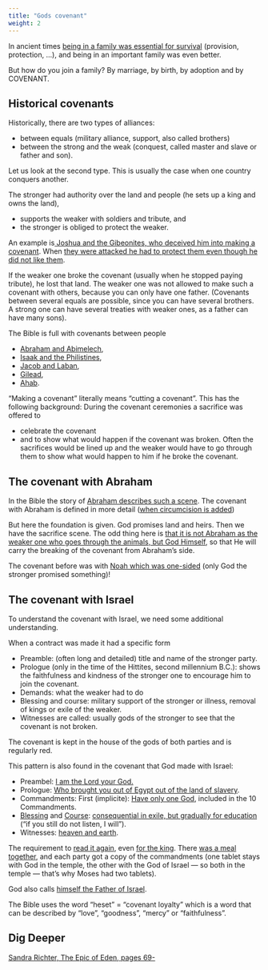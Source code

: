 ```yaml
---
title: "Gods covenant"
weight: 2
---
```


In ancient times [being in a family was essential for survival](../../../../background/israel/expl/the-role-of-family-in-the-bible) (provision, protection, …), and being in an important family was even better.

But how do you join a family? By marriage, by birth, by adoption and by COVENANT.

## Historical covenants

<a name="0c36"></a>
Historically, there are two types of alliances:

- between equals (military alliance, support, also called brothers)
- between the strong and the weak (conquest, called master and slave or father and son).

Let us look at the second type. This is usually the case when one country conquers another.

The stronger had authority over the land and people (he sets up a king and owns the land),

- supports the weaker with soldiers and tribute, and
- the stronger is obliged to protect the weaker.

An example is[ Joshua and the Gibeonites, who deceived him into making a covenant](https://www.bibleserver.com/NIV/Joshua9). When [they were attacked he had to protect them even though he did not like them](https://www.bibleserver.com/NIV/Joshua10%3A1-14).

If the weaker one broke the covenant (usually when he stopped paying tribute), he lost that land. The weaker one was not allowed to make such a covenant with others, because you can only have one father. (Covenants between several equals are possible, since you can have several brothers. A strong one can have several treaties with weaker ones, as a father can have many sons).

The Bible is full with covenants between people

- [Abraham and Abimelech](https://www.bibleserver.com/NIV/Genesis21%3A22-32),
- [Isaak and the Philistines](https://www.bibleserver.com/NIV/Genesis26%3A12-33),
- [Jacob and Laban](https://www.bibleserver.com/NIV/Genesis31%3A22-54),
- [Gilead](https://www.bibleserver.com/NIV/1%20Samuel11%3A1-11),
- [Ahab](https://www.bibleserver.com/NIV/1%20Kings20%3A1-34).

“Making a covenant” literally means “cutting a covenant”. This has the following background: During the covenant ceremonies a sacrifice was offered to

- celebrate the covenant
- and to show what would happen if the covenant was broken. Often the sacrifices would be lined up and the weaker would have to go through them to show what would happen to him if he broke the covenant.

## The covenant with Abraham

<a name="d269"></a>
In the Bible the story of [Abraham describes such a scene](https://www.bibleserver.com/NIV/Genesis15). The covenant with Abraham is defined in more detail ([when circumcision is added](https://www.bibleserver.com/NIV/Genesis17))

But here the foundation is given. God promises land and heirs. Then we have the sacrifice scene. The odd thing here is [that it is not Abraham as the weaker one who goes through the animals, but God Himself](https://www.bibleserver.com/NIV/Genesis15%3A17), so that He will carry the breaking of the covenant from Abraham’s side.

The covenant before was with [Noah which was one-sided](https://www.bibleserver.com/NIV/Genesis9%3A8-17) (only God the stronger promised something)!

## The covenant with Israel

<a name="2225"></a>
To understand the covenant with Israel, we need some additional understanding.

When a contract was made it had a specific form

- Preamble: (often long and detailed) title and name of the stronger party.
- Prologue (only in the time of the Hittites, second millennium B.C.): shows the faithfulness and kindness of the stronger one to encourage him to join the covenant.
- Demands: what the weaker had to do
- Blessing and course: military support of the stronger or illness, removal of kings or exile of the weaker.
- Witnesses are called: usually gods of the stronger to see that the covenant is not broken.

The covenant is kept in the house of the gods of both parties and is regularly red.

This pattern is also found in the covenant that God made with Israel:

- Preambel: [I am the Lord your God.](https://www.bibleserver.com/NIV/Exodus20%3A2)
- Prologue: [Who brought you out of Egypt out of the land of slavery](https://www.bibleserver.com/NIV/Exodus20%3A2).
- Commandments: First (implicite): [Have only one God](https://www.bibleserver.com/NIV/Exodus20%3A3-6), included in the 10 Commandments.
- [Blessing](https://www.bibleserver.com/NIV/Deuteronomy28%3A1-14) and [Course](https://www.bibleserver.com/NIV/Deuteronomy28%3A15-68): [consequential in exile, but gradually for education ](https://www.bibleserver.com/NIV/Leviticus26%3A1-46)(“if you still do not listen, I will”).
- Witnesses: [heaven and earth](https://www.bibleserver.com/NIV/Deuteronomy30%3A19).

The requirement to [read it again](https://www.bibleserver.com/NIV/Deuteronomy31%3A9-13), even [for the king](https://www.bibleserver.com/NIV/Deuteronomy17%3A18-19). There [was a meal together](https://www.bibleserver.com/NIV/Exodus24%3A1-12), and each party got a copy of the commandments (one tablet stays with God in the temple, the other with the God of Israel — so both in the temple — that’s why Moses had two tablets).

God also calls [himself the Father of Israel](https://www.bibleserver.com/NIV/Exodus3%3A6).

The Bible uses the word “heset” = “covenant loyalty” which is a word that can be described by “love”, “goodness”, “mercy” or “faithfulness”.

## Dig Deeper

<a name="7138"></a>
[Sandra Richter, The Epic of Eden, pages 69-](../../../../about/ressources/index.html#richter)

